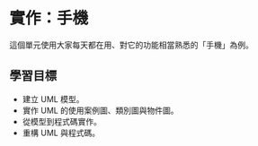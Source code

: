 # 實作：手機

這個單元使用大家每天都在用、對它的功能相當熟悉的「手機」為例。

## 學習目標

* 建立 UML 模型。
* 實作 UML 的使用案例圖、類別圖與物件圖。
* 從模型到程式碼實作。
* 重構 UML 與程式碼。
